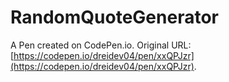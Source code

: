 # RandomQuoteGenerator

A Pen created on CodePen.io. Original URL: [https://codepen.io/dreidev04/pen/xxQPJzr](https://codepen.io/dreidev04/pen/xxQPJzr).

